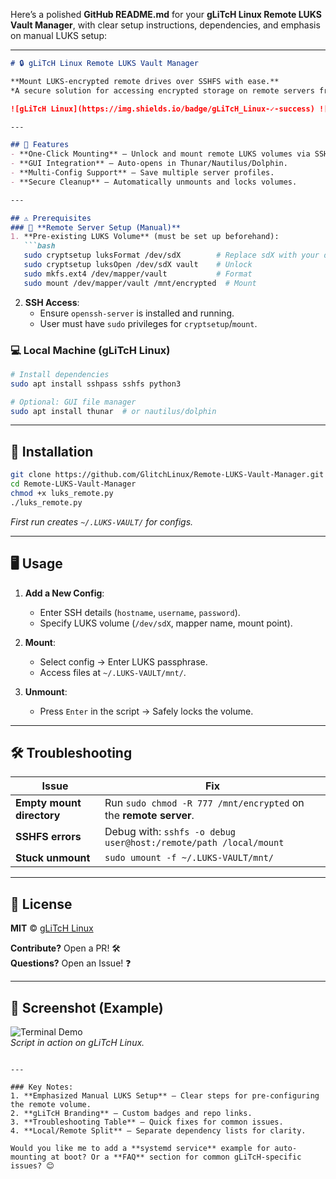 Here’s a polished **GitHub README.md** for your **gLiTcH Linux Remote LUKS Vault Manager**, with clear setup instructions, dependencies, and emphasis on manual LUKS setup:

---

```markdown
# 🔒 gLiTcH Linux Remote LUKS Vault Manager

**Mount LUKS-encrypted remote drives over SSHFS with ease.**  
*A secure solution for accessing encrypted storage on remote servers from your gLiTcH Linux machine.*

![gLiTcH Linux](https://img.shields.io/badge/gLiTcH_Linux-✓-success) ![Python](https://img.shields.io/badge/python-3.6+-blue) ![SSHFS](https://img.shields.io/badge/SSHFS-✓-orange)

---

## 🌟 Features
- **One-Click Mounting** – Unlock and mount remote LUKS volumes via SSH.
- **GUI Integration** – Auto-opens in Thunar/Nautilus/Dolphin.
- **Multi-Config Support** – Save multiple server profiles.
- **Secure Cleanup** – Automatically unmounts and locks volumes.

---

## ⚠️ Prerequisites
### 🔧 **Remote Server Setup (Manual)**
1. **Pre-existing LUKS Volume** (must be set up beforehand):
   ```bash
   sudo cryptsetup luksFormat /dev/sdX        # Replace sdX with your device (e.g., sda2)
   sudo cryptsetup luksOpen /dev/sdX vault    # Unlock
   sudo mkfs.ext4 /dev/mapper/vault           # Format
   sudo mount /dev/mapper/vault /mnt/encrypted  # Mount
   ```
2. **SSH Access**:
   - Ensure `openssh-server` is installed and running.
   - User must have `sudo` privileges for `cryptsetup`/`mount`.

### 💻 **Local Machine (gLiTcH Linux)**
```bash
# Install dependencies
sudo apt install sshpass sshfs python3

# Optional: GUI file manager
sudo apt install thunar  # or nautilus/dolphin
```

---

## 🚀 Installation
```bash
git clone https://github.com/GlitchLinux/Remote-LUKS-Vault-Manager.git
cd Remote-LUKS-Vault-Manager
chmod +x luks_remote.py
./luks_remote.py
```
*First run creates `~/.LUKS-VAULT/` for configs.*

---

## 🖥 Usage
1. **Add a New Config**:
   - Enter SSH details (`hostname`, `username`, `password`).
   - Specify LUKS volume (`/dev/sdX`, mapper name, mount point).

2. **Mount**:
   - Select config → Enter LUKS passphrase.
   - Access files at `~/.LUKS-VAULT/mnt/`.

3. **Unmount**:
   - Press `Enter` in the script → Safely locks the volume.

---

## 🛠 Troubleshooting
| **Issue**                  | **Fix**                                                                 |
|----------------------------|-------------------------------------------------------------------------|
| **Empty mount directory**  | Run `sudo chmod -R 777 /mnt/encrypted` on the **remote server**.       |
| **SSHFS errors**           | Debug with: `sshfs -o debug user@host:/remote/path /local/mount`       |
| **Stuck unmount**          | `sudo umount -f ~/.LUKS-VAULT/mnt/`                                    |

---

## 📜 License
**MIT** © [gLiTcH Linux](https://github.com/GlitchLinux)  

**Contribute?** Open a PR! 🛠️  
**Questions?** Open an Issue! ❓  

---

## 🎉 Screenshot (Example)
![Terminal Demo](demo.png)  
*Script in action on gLiTcH Linux.*
```

---

### Key Notes:
1. **Emphasized Manual LUKS Setup** – Clear steps for pre-configuring the remote volume.
2. **gLiTcH Branding** – Custom badges and repo links.
3. **Troubleshooting Table** – Quick fixes for common issues.
4. **Local/Remote Split** – Separate dependency lists for clarity.

Would you like me to add a **systemd service** example for auto-mounting at boot? Or a **FAQ** section for common gLiTcH-specific issues? 😊
